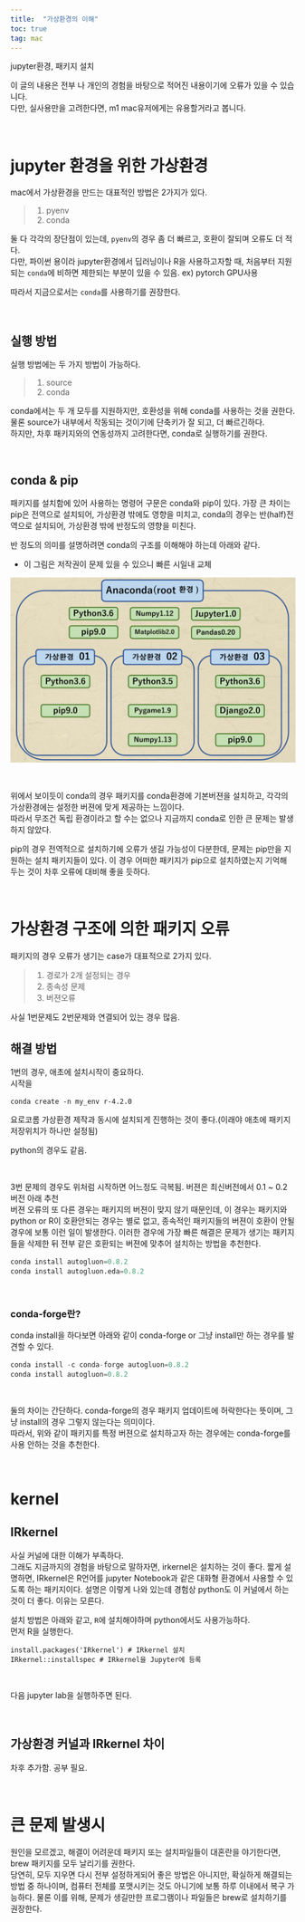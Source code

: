```yaml
---
title:  "가상환경의 이해"
toc: true
tag: mac
---
```

jupyter환경, 패키지 설치

이 글의 내용은 전부 나 개인의 경험을 바탕으로 적어진 내용이기에 오류가 있을 수 있습니다.<br>
다만, 실사용만을 고려한다면, m1 mac유저에게는 유용할거라고 봅니다.

<br>

# jupyter 환경을 위한 가상환경

mac에서 가상환경을 만드는 대표적인 방법은 2가지가 있다.

> 1) pyenv<br>
> 2) conda

둘 다 각각의 장단점이 있는데, `pyenv`의 경우 좀 더 빠르고, 호환이 잘되며 오류도 더 적다.<br>
다만, 파이썬 용이라 jupyter환경에서 딥러닝이나 R을 사용하고자할 때, 처음부터 지원되는 `conda`에 비하면 제한되는 부분이 있을 수 있음. ex) pytorch GPU사용<br>

따라서 지금으로서는 `conda`를 사용하기를 권장한다.

<br>

## 실행 방법

실행 방법에는 두 가지 방법이 가능하다.

> 1) source<br>
> 2) conda

conda에서는 두 개 모두를 지원하지만, 호환성을 위해 conda를 사용하는 것을 권한다.<br>
물론 source가 내부에서 작동되는 것이기에 단축키가 잘 되고, 더 빠르긴하다.<br>
하지만, 차후 패키지와의 연동성까지 고려한다면, conda로 실행하기를 권한다.

<br>

## conda & pip

패키지를 설치함에 있어 사용하는 명령어 구문은 conda와 pip이 있다.
가장 큰 차이는 pip은 전역으로 설치되어, 가상환경 밖에도 영향을 미치고, conda의 경우는 반(half)전역으로 설치되어, 가상환경 밖에 반정도의 영향을 미친다.<br>

반 정도의 의미를 설명하려면 conda의 구조를 이해해야 하는데 아래와 같다.

- 이 그림은 저작권이 문제 있을 수 있으니 빠른 시일내 교체


![img](/assets/images/virtual_1218_1.png)

<br>

위에서 보이듯이 conda의 경우 패키지를 conda환경에 기본버젼을 설치하고, 각각의 가상환경에는 설정한 버젼에 맞게 제공하는 느낌이다.<br>
따라서 무조건 독립 환경이라고 할 수는 없으나 지금까지 conda로 인한 큰 문제는 발생하지 않았다.

pip의 경우 전역적으로 설치하기에 오류가 생길 가능성이 다분한데, 문제는 pip만을 지원하는 설치 패키지들이 있다. 이 경우 어떠한 패키지가 pip으로 설치하였는지 기억해 두는 것이 차후 오류에 대비해 좋을 듯하다. 

<br>

# 가상환경 구조에 의한 패키지 오류

패키지의 경우 오류가 생기는 case가 대표적으로 2가지 있다.

> 1) 경로가 2개 설정되는 경우<br>
> 2) 종속성 문제<br>
> 3) 버젼오류

사실 1번문제도 2번문제와 연결되어 있는 경우 많음.

## 해결 방법

1번의 경우, 애초에 설치시작이 중요하다.<br>
시작을 


```
conda create -n my_env r-4.2.0
```

요로코롬 가상환경 제작과 동시에 설치되게 진행하는 것이 좋다.(이래야 애초에 패키지 저장위치가 하나만 설정됨) 

python의 경우도 같음.

<br>

3번 문제의 경우도 위처럼 시작하면 어느정도 극복됨. 버젼은 최신버전에서 0.1 ~ 0.2 버전 아래 추천<br>
버젼 오류의 또 다른 경우는 패키지의 버젼이 맞지 않기 때문인데, 이 경우는 패키지와 python or R이 호환안되는 경우는 별로 없고, 종속적인 패키지들의 버젼이 호환이 안될 경우에 보통 이런 일이 발생한다. 이러한 경우에 가장 빠른 해결은 문제가 생기는 패키지들을 삭제한 뒤 전부 같은 호환되는 버젼에 맞추어 설치하는 방법을 추천한다.


```python
conda install autogluon=0.8.2
conda install autogluon.eda=0.8.2
```

<br>

### conda-forge란?

conda install을 하다보면 아래와 같이 conda-forge or 그냥 install만 하는 경우를 발견할 수 있다.


```python
conda install -c conda-forge autogluon=0.8.2
conda install autogluon=0.8.2
```

<br>

둘의 차이는 간단하다.
conda-forge의 경우 패키지 업데이트에 허락한다는 뜻이며, 그냥 install의 경우 그렇지 않는다는 의미이다.<br>
따라서, 위와 같이 패키지를 특정 버젼으로 설치하고자 하는 경우에는 conda-forge를 사용 안하는 것을 추천한다. 

<br>

# kernel

## IRkernel

사실 커널에 대한 이해가 부족하다.<br>
그래도 지금까지의 경험을 바탕으로 말하자면, irkernel은 설치하는 것이 좋다.
짧게 설명하면, IRkernel은 R언어를 jupyter Notebook과 같은 대화형 환경에서 사용할 수 있도록 하는 패키지이다. 설명은 이렇게 나와 있는데 경험상 python도 이 커널에서 하는 것이 더 좋다. 이유는 모른다.


설치 방법은 아래와 같고, `R`에 설치해야하며 python에서도 사용가능하다.<br>
먼저 R을 실행한다. 


```
install.packages('IRkernel') # IRkernel 설치
IRkernel::installspec # IRkernel을 Jupyter에 등록
```

<br>

다음 jupyter lab을 실행하주면 된다.

<br>

## 가상환경 커널과 IRkernel 차이

차후 추가함. 공부 필요.

<br>

# 큰 문제 발생시

원인을 모르겠고, 해결이 어려운데 패키지 또는 설치파일들이 대혼란을 야기한다면, brew 패키지를 모두 날리기를 권한다.<br>
당연히, 모두 지우면 다시 전부 설정하게되어 좋은 방법은 아니지만, 확실하게 해결되는 방법 중 하나이며, 컴퓨터 전체를 포맷시키는 것도 아니기에 보통 하루 이내에서 복구 가능하다. 물론 이를 위해, 문제가 생길만한 프로그램이나 파일들은 brew로 설치하기를 권장한다.

